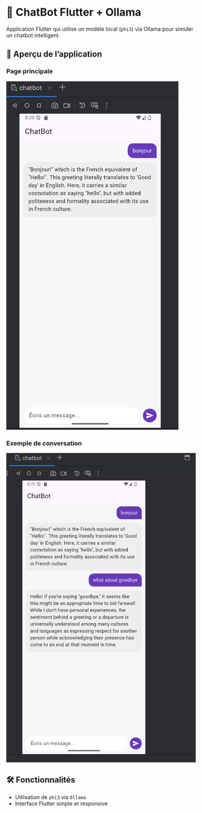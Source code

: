 # 🤖 ChatBot Flutter + Ollama

Application Flutter qui utilise un modèle local (`phi3`) via Ollama pour simuler un chatbot intelligent.

## 🚀 Aperçu de l’application

### Page principale
![Bonjour](captures/cap1.png)

### Exemple de conversation
![Petite Conversation](captures/cap2.png)

## 🛠 Fonctionnalités

- Utilisation de `phi3` via `Ollama`
- Interface Flutter simple et responsive

